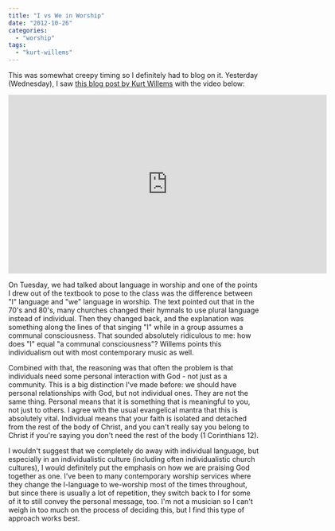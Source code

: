 ```yaml
---
title: "I vs We in Worship"
date: "2012-10-26"
categories: 
  - "worship"
tags: 
  - "kurt-willems"
---
```


This was somewhat creepy timing so I definitely had to blog on it. Yesterday (Wednesday), I saw [this blog post by Kurt Willems](http://www.patheos.com/blogs/thepangeablog/2012/01/25/is-worship-all-about-me-and-jesus-or-us-and-jesus/?utm_source=feedburner&utm_medium=feed&utm_campaign=Feed%3A+thepangeablog+%28the+Pangea+Blog+%28Patheos%29%29 "Is Worship All About 'Me and Jesus' or 'Us and Jesus'? - the Pangea Blog") with the video below:

<iframe src="http://www.youtube.com/embed/e0vwRXQNhF4" frameborder="0" width="640" height="360"></iframe>

<!--more-->

On Tuesday, we had talked about language in worship and one of the points I drew out of the textbook to pose to the class was the difference between "I" language and "we" language in worship. The text pointed out that in the 70's and 80's, many churches changed their hymnals to use plural language instead of individual. Then they changed back, and the explanation was something along the lines of that singing "I" while in a group assumes a communal consciousness. That sounded absolutely ridiculous to me: how does "I" equal "a communal consciousness"? Willems points this individualism out with most contemporary music as well.

Combined with that, the reasoning was that often the problem is that individuals need some personal interaction with God - not just as a community. This is a big distinction I've made before: we should have personal relationships with God, but not individual ones. They are not the same thing. Personal means that it is something that is meaningful to you, not just to others. I agree with the usual evangelical mantra that this is absolutely vital. Individual means that your faith is isolated and detached from the rest of the body of Christ, and you can't really say you belong to Christ if you're saying you don't need the rest of the body (1 Corinthians 12).

I wouldn't suggest that we completely do away with individual language, but especially in an individualistic culture (including often individualistic church cultures), I would definitely put the emphasis on how we are praising God together as one. I've been to many contemporary worship services where they change the I-language to we-worship most of the times throughout, but since there is usually a lot of repetition, they switch back to I for some of it to still convey the personal message, too. I'm not a musician so I can't weigh in too much on the process of deciding this, but I find this type of approach works best.
